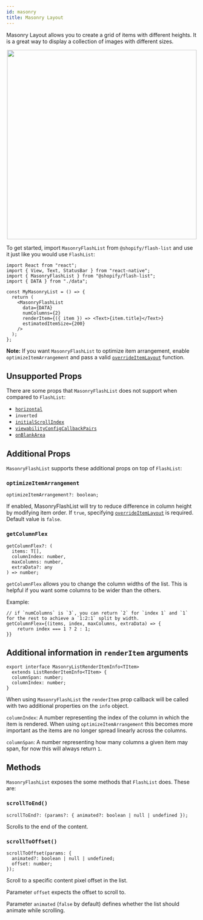 ```yaml
---
id: masonry
title: Masonry Layout
---
```


Masonry Layout allows you to create a grid of items with different heights. It is a great way to display a collection of images with different sizes.

<div align="center">
<img src="https://user-images.githubusercontent.com/7811728/188055598-41f5c961-0dd0-4bb9-bc6e-22d78596a036.png" height="500"/>
</div>

To get started, import `MasonryFlashList` from `@shopify/flash-list` and use it just like you would use `FlashList`:

```tsx
import React from "react";
import { View, Text, StatusBar } from "react-native";
import { MasonryFlashList } from "@shopify/flash-list";
import { DATA } from "./data";

const MyMasonryList = () => {
  return (
    <MasonryFlashList
      data={DATA}
      numColumns={2}
      renderItem={({ item }) => <Text>{item.title}</Text>}
      estimatedItemSize={200}
    />
  );
};
```

**Note:** If you want `MasonryFlashList` to optimize item arrangement, enable `optimizeItemArrangement` and pass a valid [`overrideItemLayout`](../fundamentals/usage.md#overrideitemlayout) function.

## Unsupported Props

There are some props that `MasonryFlashList` does not support when compared to `FlashList`:

- [`horizontal`](../fundamentals/usage.md#horizontal)
- `inverted`
- [`initialScrollIndex`](../fundamentals/usage.md#initialscrollindex)
- [`viewabilityConfigCallbackPairs`](../fundamentals/usage.md#viewabilityconfigcallbackpairs)
- [`onBlankArea`](../fundamentals/usage.md#onblankarea)

## Additional Props

`MasonryFlashList` supports these additional props on top of `FlashList`:

### `optimizeItemArrangement`

```tsx
optimizeItemArrangement?: boolean;
```

If enabled, MasonryFlashList will try to reduce difference in column height by modifying item order. If `true`, specifying [`overrideItemLayout`](../fundamentals/usage.md#overrideitemlayout) is required. Default value is `false`.

### `getColumnFlex`

```tsx
getColumnFlex?: (
  items: T[],
  columnIndex: number,
  maxColumns: number,
  extraData?: any
) => number;
```

`getColumnFlex` allows you to change the column widths of the list. This is helpful if you want some columns to be wider than the others.

Example:

```tsx
// if `numColumns` is `3`, you can return `2` for `index 1` and `1` for the rest to achieve a `1:2:1` split by width.
getColumnFlex={(items, index, maxColumns, extraData) => {
    return index === 1 ? 2 : 1;
}}
```

## Additional information in `renderItem` arguments

```tsx
export interface MasonryListRenderItemInfo<TItem>
  extends ListRenderItemInfo<TItem> {
  columnSpan: number;
  columnIndex: number;
}
```

When using `MasonryFlashList` the `renderItem` prop callback will be called with two additional properties on the `info` object.

`columnIndex`: A number representing the index of the column in which the item is rendered. When using `optimizeItemArrangement` this becomes more important as the items are no longer spread linearly across the columns.

`columnSpan`: A number representing how many columns a given item may span, for now this will always return `1`.

## Methods

`MasonryFlashList` exposes the some methods that `FlashList` does. These are:

### `scrollToEnd()`

```tsx
scrollToEnd?: (params?: { animated?: boolean | null | undefined });
```

Scrolls to the end of the content.

### `scrollToOffset()`

```tsx
scrollToOffset(params: {
  animated?: boolean | null | undefined;
  offset: number;
});
```

Scroll to a specific content pixel offset in the list.

Parameter `offset` expects the offset to scroll to.

Parameter `animated` (`false` by default) defines whether the list should animate while scrolling.

